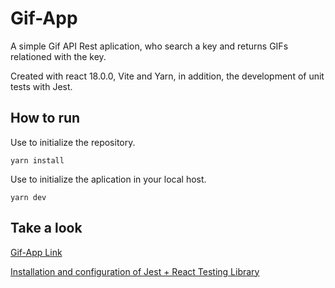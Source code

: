 # Gif-App
A simple Gif API Rest aplication, who search a key and returns GIFs relationed with the key. 

Created with react 18.0.0, Vite and Yarn, in addition, the development of unit tests with Jest.

## How to run

Use to initialize the repository.
~~~
yarn install 
~~~
Use to initialize the aplication in your local host.
~~~ 
yarn dev 
~~~

## Take a look

[Gif-App Link](https://verdant-strudel-2e7a5c.netlify.app/)

[Installation and configuration of Jest + React Testing Library](https://gist.github.com/GOJAx64/38a7dbea046d5c88d72f75095a4fb879)
